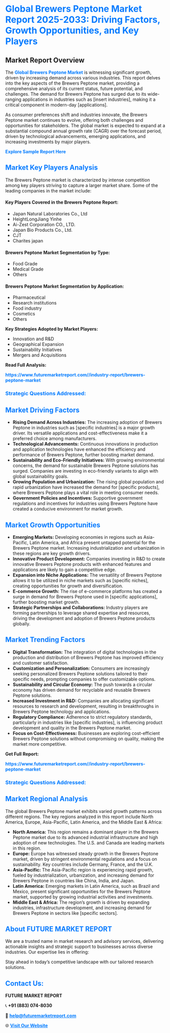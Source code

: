 <h1 style="color: #007BFF;">Global Brewers Peptone Market Report 2025-2033: Driving Factors, Growth Opportunities, and Key Players</h1>

<section id="overview">
<h2>Market Report Overview</h2>
<p>The <a href="https://www.futuremarketreport.com//industry-report/brewers-peptone-market" style="color: #007BFF; text-decoration: none;"><strong>Global Brewers Peptone Market</strong></a> is witnessing significant growth, driven by increasing demand across various industries. This report delves into the key aspects of the Brewers Peptone market, providing a comprehensive analysis of its current status, future potential, and challenges. The demand for Brewers Peptone has surged due to its wide-ranging applications in industries such as [insert industries], making it a critical component in modern-day [applications].</p>
<p>As consumer preferences shift and industries innovate, the Brewers Peptone market continues to evolve, offering both challenges and opportunities for stakeholders. The global market is expected to expand at a substantial compound annual growth rate (CAGR) over the forecast period, driven by technological advancements, emerging applications, and increasing investments by major players.</p>
</section>

<section id="overview">
<p><a href="https://www.futuremarketreport.com//request-sample/reportId=85585" style="color: #007BFF; text-decoration: none;"><strong>Explore Sample Report Here</strong></a></p>
</section>

<section id="key-players">
<h2 style="color: #007BFF;">Market Key Players Analysis</h2>
<p>The Brewers Peptone market is characterized by intense competition among key players striving to capture a larger market share. Some of the leading companies in the market include:</p>
<h4>Key Players Covered in the Brewers Peptone Report:</h4>
<ul><li>Japan Natural Laboratories Co., Ltd</li><li>HeightLongJiang Yinhe</li><li>Ai-Zest Corporation CO., LTD.</li><li>Japan Bio Products Co., Ltd.</li><li>CJT</li><li>Charites japan</li></ul>
<h4>Brewers Peptone Market Segmentation by Type:</h4>
<ul><li>Food Grade</li><li>Medical Grade</li><li>Others</li></ul>

<h4>Brewers Peptone Market Segmentation by Application:</h4>
<ul><li>Pharmaceutical</li><li>Research institutions</li><li>Food industry</li><li>Cosmetics</li><li>Others</li></ul>
<p><strong>Key Strategies Adopted by Market Players:</strong></p>
<ul>
<li>Innovation and R&D</li>
<li>Geographical Expansion</li>
<li>Sustainability Initiatives</li>
<li>Mergers and Acquisitions</li>
</ul>
</section>

<section>
<p><strong>Read Full Analysis: </strong></p><a href="https://www.futuremarketreport.com//industry-report/brewers-peptone-market" style="color: #007BFF; text-decoration: none;"><strong>https://www.futuremarketreport.com//industry-report/brewers-peptone-market</strong></a>
<h3 style="color: #007BFF;">Strategic Questions Addressed:</h3>
</section>

<section id="driving-factors">
<h2 style="color: #007BFF;">Market Driving Factors</h2>
<ul>
<li><strong>Rising Demand Across Industries:</strong> The increasing adoption of Brewers Peptone in industries such as [specific industries] is a major growth driver. Its versatile applications and cost-effectiveness make it a preferred choice among manufacturers.</li>
<li><strong>Technological Advancements:</strong> Continuous innovations in production and application technologies have enhanced the efficiency and performance of Brewers Peptone, further boosting market demand.</li>
<li><strong>Sustainability and Eco-Friendly Initiatives:</strong> With growing environmental concerns, the demand for sustainable Brewers Peptone solutions has surged. Companies are investing in eco-friendly variants to align with global sustainability goals.</li>
<li><strong>Growing Population and Urbanization:</strong> The rising global population and rapid urbanization have increased the demand for [specific products], where Brewers Peptone plays a vital role in meeting consumer needs.</li>
<li><strong>Government Policies and Incentives:</strong> Supportive government regulations and incentives for industries using Brewers Peptone have created a conducive environment for market growth.</li>
</ul>
</section>

<section id="growth-opportunities">
<h2 style="color: #007BFF;">Market Growth Opportunities</h2>
<ul>
<li><strong>Emerging Markets:</strong> Developing economies in regions such as Asia-Pacific, Latin America, and Africa present untapped potential for the Brewers Peptone market. Increasing industrialization and urbanization in these regions are key growth drivers.</li>
<li><strong>Innovative Product Development:</strong> Companies investing in R&D to create innovative Brewers Peptone products with enhanced features and applications are likely to gain a competitive edge.</li>
<li><strong>Expansion into Niche Applications:</strong> The versatility of Brewers Peptone allows it to be utilized in niche markets such as [specific niches], creating opportunities for growth and diversification.</li>
<li><strong>E-commerce Growth:</strong> The rise of e-commerce platforms has created a surge in demand for Brewers Peptone used in [specific applications], further boosting market growth.</li>
<li><strong>Strategic Partnerships and Collaborations:</strong> Industry players are forming partnerships to leverage shared expertise and resources, driving the development and adoption of Brewers Peptone products globally.</li>
</ul>
</section>

<section id="trending-factors">
<h2 style="color: #007BFF;">Market Trending Factors</h2>
<ul>
<li><strong>Digital Transformation:</strong> The integration of digital technologies in the production and distribution of Brewers Peptone has improved efficiency and customer satisfaction.</li>
<li><strong>Customization and Personalization:</strong> Consumers are increasingly seeking personalized Brewers Peptone solutions tailored to their specific needs, prompting companies to offer customizable options.</li>
<li><strong>Sustainability and Circular Economy:</strong> The push towards a circular economy has driven demand for recyclable and reusable Brewers Peptone solutions.</li>
<li><strong>Increased Investment in R&D:</strong> Companies are allocating significant resources to research and development, resulting in breakthroughs in Brewers Peptone technology and applications.</li>
<li><strong>Regulatory Compliance:</strong> Adherence to strict regulatory standards, particularly in industries like [specific industries], is influencing product development and quality in the Brewers Peptone market.</li>
<li><strong>Focus on Cost-Effectiveness:</strong> Businesses are exploring cost-efficient Brewers Peptone solutions without compromising on quality, making the market more competitive.</li>
</ul>
</section>

<section>
<p><strong>Get Full Report: </strong></p><a href="https://www.futuremarketreport.com//industry-report/brewers-peptone-market" style="color: #007BFF; text-decoration: none;"><strong>https://www.futuremarketreport.com//industry-report/brewers-peptone-market</strong></a>
<h3 style="color: #007BFF;">Strategic Questions Addressed:</h3>
</section>


<section id="regional-analysis">
<h2 style="color: #007BFF;">Market Regional Analysis</h2>
<p>The global Brewers Peptone market exhibits varied growth patterns across different regions. The key regions analyzed in this report include North America, Europe, Asia-Pacific, Latin America, and the Middle East & Africa:</p>
<ul>
<li><strong>North America:</strong> This region remains a dominant player in the Brewers Peptone market due to its advanced industrial infrastructure and high adoption of new technologies. The U.S. and Canada are leading markets in this region.</li>
<li><strong>Europe:</strong> Europe has witnessed steady growth in the Brewers Peptone market, driven by stringent environmental regulations and a focus on sustainability. Key countries include Germany, France, and the U.K.</li>
<li><strong>Asia-Pacific:</strong> The Asia-Pacific region is experiencing rapid growth, fueled by industrialization, urbanization, and increasing demand for Brewers Peptone in countries like China, India, and Japan.</li>
<li><strong>Latin America:</strong> Emerging markets in Latin America, such as Brazil and Mexico, present significant opportunities for the Brewers Peptone market, supported by growing industrial activities and investments.</li>
<li><strong>Middle East & Africa:</strong> The region’s growth is driven by expanding industries, infrastructure development, and increasing demand for Brewers Peptone in sectors like [specific sectors].</li>
</ul>
</section>

<footer>
<h2 style="color: #007BFF;">About FUTURE MARKET REPORT</h2>
<p>We are a trusted name in market research and advisory services, delivering actionable insights and strategic support to businesses across diverse industries. Our expertise lies in offering:</p>

<p>Stay ahead in today’s competitive landscape with our tailored research solutions.</p>

<h2 style="color: #007BFF;">Contact Us:</h2>
<p><strong>FUTURE MARKET REPORT</strong></p>
<p>📞 <strong>+91 (883) 074-8030</strong></p>
<p>📧 <strong><a href="mailto:help@futuremarketreport.com" style="color: #007BFF;">help@futuremarketreport.com</a></strong></p>
<p>🌐 <strong><a href="https://www.futuremarketreport.com/" style="color: #007BFF;">Visit Our Website</a></strong></p>
</footer>